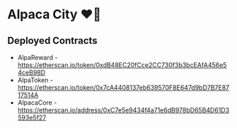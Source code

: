 # Alpaca City ❤️🦙

## Deployed Contracts

- AlpaReward - https://etherscan.io/token/0xdB48EC20fCce2CC730f3b3bcEAfA456e54ceB98D
- AlpaToken - https://etherscan.io/token/0x7cA4408137eb639570F8E647d9bD7B7E8717514A
- AlpacaCore - https://etherscan.io/address/0xC7e5e9434f4a71e6dB978bD65B4D61D3593e5f27